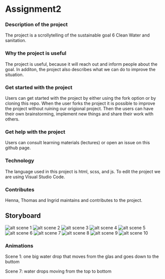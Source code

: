 # Assignment2
### Description of the project
The project is a scrollytelling of the sustainable goal 6 Clean Water and sanitation. 

### Why the project is useful
The project is useful, because it will reach out and inform people about the goal. In additon, the project also describes what we can do to improve the situation. 

### Get started with the project
Users can get started with the project by either using the fork option or by cloning this repo. When the user forks the project it is possible to improve the project without ruining our origional project. Then the users can have their own brainstorming, implement new things and share their work with others. 

### Get help with the project
Users can consult learning materials (lectures) or open an issue on this github page.

### Technology
The language used in this project is html, scss, and js. To edit the project we are using Visual Studio Code. 

### Contributes
Henna, Thomas and Ingrid maintains and contributes to the project. 

## Storyboard
![alt scene 1](storyboard/scene1.PNG)
![alt scene 2](storyboard/scene2.PNG)
![alt scene 3](storyboard/scene3.PNG)
![alt scene 4](storyboard/scene4.PNG)
![alt scene 5](storyboard/scene5.PNG)
![alt scene 6](storyboard/scene6.PNG)
![alt scene 7](storyboard/scene7.PNG)
![alt scene 8](storyboard/scene8.PNG)
![alt scene 9](storyboard/scene9.PNG)
![alt scene 10](storyboard/scene10.PNG)

### Animations
Scene 1: one big water drop that moves from the glas and goes down to the buttom

Scene 7: water drops moving from the top to bottom 